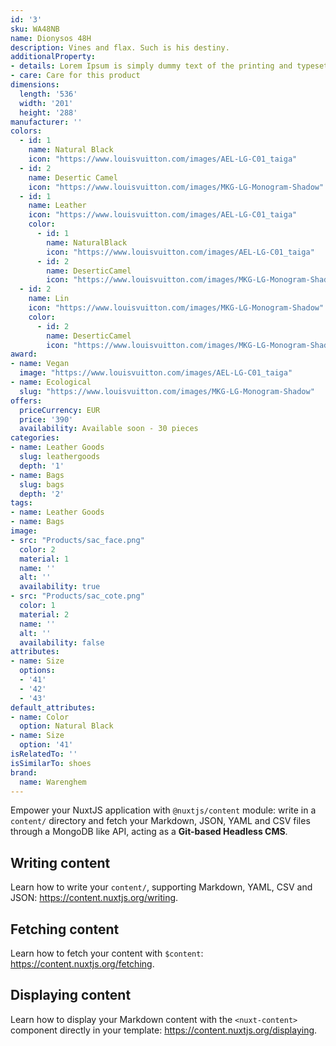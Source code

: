 ```yaml
---
id: '3'
sku: WA48NB
name: Dionysos 48H
description: Vines and flax. Such is his destiny.
additionalProperty:
- details: Lorem Ipsum is simply dummy text of the printing and typesetting industry. Lorem Ipsum has been the industry's standard dummy text ever since the 1500s, when an unknown printer took a galley of type and scrambled it to make a type specimen book. It has survived not only five centuries, but also the leap into electronic typesetting, remaining essentially unchanged. It was popularised in the 1960s with the release of Letraset sheets containing Lorem Ipsum passages, and more recently with desktop publishing software like Aldus PageMaker including versions of Lorem Ipsum.
- care: Care for this product
dimensions:
  length: '536'
  width: '201'
  height: '288'
manufacturer: ''
colors:
  - id: 1
    name: Natural Black
    icon: "https://www.louisvuitton.com/images/AEL-LG-C01_taiga"
  - id: 2
    name: Desertic Camel
    icon: "https://www.louisvuitton.com/images/MKG-LG-Monogram-Shadow"
  - id: 1
    name: Leather
    icon: "https://www.louisvuitton.com/images/AEL-LG-C01_taiga"
    color:
      - id: 1
        name: NaturalBlack
        icon: "https://www.louisvuitton.com/images/AEL-LG-C01_taiga"
      - id: 2
        name: DeserticCamel
        icon: "https://www.louisvuitton.com/images/MKG-LG-Monogram-Shadow"
  - id: 2
    name: Lin
    icon: "https://www.louisvuitton.com/images/MKG-LG-Monogram-Shadow"
    color:
      - id: 2
        name: DeserticCamel
        icon: "https://www.louisvuitton.com/images/MKG-LG-Monogram-Shadow"
award:
- name: Vegan
  image: "https://www.louisvuitton.com/images/AEL-LG-C01_taiga"
- name: Ecological
  slug: "https://www.louisvuitton.com/images/MKG-LG-Monogram-Shadow"
offers:
  priceCurrency: EUR
  price: '390'
  availability: Available soon - 30 pieces
categories:
- name: Leather Goods
  slug: leathergoods
  depth: '1'
- name: Bags
  slug: bags
  depth: '2'
tags:
- name: Leather Goods
- name: Bags
image:
- src: "Products/sac_face.png"
  color: 2
  material: 1
  name: ''
  alt: ''
  availability: true
- src: "Products/sac_cote.png"
  color: 1
  material: 2
  name: ''
  alt: ''
  availability: false
attributes:
- name: Size
  options:
  - '41'
  - '42'
  - '43'
default_attributes:
- name: Color
  option: Natural Black
- name: Size
  option: '41'
isRelatedTo: ''
isSimilarTo: shoes
brand:
  name: Warenghem
---
```


Empower your NuxtJS application with `@nuxtjs/content` module: write in a `content/` directory and fetch your Markdown, JSON, YAML and CSV files through a MongoDB like API, acting as a **Git-based Headless CMS**.

## Writing content

Learn how to write your `content/`, supporting Markdown, YAML, CSV and JSON: https://content.nuxtjs.org/writing.

## Fetching content

Learn how to fetch your content with `$content`: https://content.nuxtjs.org/fetching.

## Displaying content

Learn how to display your Markdown content with the `<nuxt-content>` component directly in your template: https://content.nuxtjs.org/displaying.
